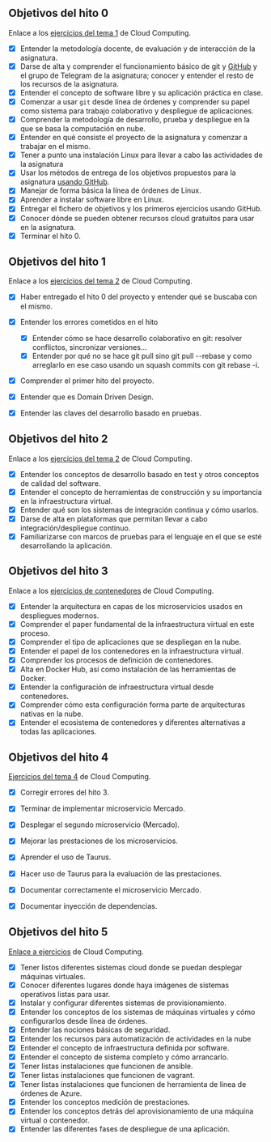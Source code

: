 ## Objetivos del hito 0

Enlace a los [ejercicios del tema 1](https://github.com/Solano96/CC-Exercises/blob/master/Arquitecturas_para_la_nube.md) de Cloud Computing.

- [x] Entender la metodología docente, de evaluación y de interacción de la asignatura.
- [x] Darse de alta y comprender el funcionamiento básico
   de git y [GitHub](https://github.com) y el grupo de Telegram de la
   asignatura; conocer y entender el resto de los recursos de la asignatura.
- [x] Entender el concepto de software libre y su aplicación práctica en clase.
- [x] Comenzar a usar `git` desde línea de órdenes y comprender su papel como sistema para trabajo colaborativo y despliegue de aplicaciones.
- [x] Comprender la metodología de desarrollo, prueba y despliegue en la que se basa la computación en nube.
- [x] Entender en qué consiste el proyecto de la asignatura y comenzar a trabajar en el mismo.
- [x] Tener a punto una instalación Linux para llevar a cabo las actividades de la asignatura
- [x] Usar los métodos de entrega de los objetivos propuestos para la asignatura [usando GitHub](../objetivos/README.md).
- [x] Manejar de forma básica la línea de órdenes de Linux.
- [x] Aprender a instalar software libre en Linux.
- [x] Entregar el fichero de objetivos y los primeros ejercicios usando
  GitHub.
- [x] Conocer dónde se pueden obtener recursos cloud gratuitos para usar
  en la asignatura.
- [x] Terminar el hito 0.

## Objetivos del hito 1

Enlace a los [ejercicios del tema 2](https://github.com/Solano96/CC-Exercises/blob/master/Desarrollo_basado_en_pruebas.md) de Cloud Computing.

- [x] Haber entregado el hito 0 del proyecto y entender qué se buscaba con el mismo.
- [x] Entender los errores cometidos en el hito

    - [x] Entender cómo se hace desarrollo colaborativo en git: resolver conflictos, sincronizar versiones...
    - [x] Entender por qué no se hace git pull sino git pull --rebase y como arreglarlo en ese caso usando un squash commits con git rebase -i.
- [x] Comprender el primer hito del proyecto.
- [x] Entender que es Domain Driven Design.
- [x] Entender las claves del desarrollo basado en pruebas.

## Objetivos del hito 2

Enlace a los [ejercicios del tema 2](https://github.com/Solano96/CC-Exercises/blob/master/Desarrollo_basado_en_pruebas.md) de Cloud Computing.

- [x] Entender los conceptos de desarrollo basado en test y otros conceptos de calidad del software.
- [x] Entender el concepto de herramientas de construcción y su importancia en la infraestructura virtual.   
- [x] Entender qué son los sistemas de integración continua y cómo usarlos.
- [x] Darse de alta en plataformas que permitan llevar a cabo integración/despliegue continuo.
- [x] Familiarizarse con marcos de pruebas para el lenguaje en el que se esté desarrollando la aplicación.

## Objetivos del hito 3

Enlace a los [ejercicios de contenedores](https://github.com/Solano96/CC-Exercises/blob/master/Contenedores.md) de Cloud Computing.

- [x] Entender la arquitectura en capas de los microservicios usados en despliegues modernos.
- [x] Comprender el paper fundamental de la infraestructura virtual en este proceso.
- [x] Comprender el tipo de aplicaciones que se despliegan en la nube.
- [x] Entender el papel de los contenedores en la infraestructura virtual.
- [x] Comprender los procesos de definición de contenedores.
- [x] Alta en Docker Hub, así como instalación de las herramientas de Docker.
- [x] Entender la configuración de infraestructura virtual desde contenedores.
- [x] Comprender cómo esta configuración forma parte de arquitecturas nativas en la nube.
- [x] Entender el ecosistema de contenedores y diferentes alternativas a todas las aplicaciones.

## Objetivos del hito 4

[Ejercicios del tema 4](https://github.com/Solano96/CC-Exercises/blob/master/Contenedores.md) de Cloud Computing.

- [x] Corregir errores del hito 3.
- [x] Terminar de implementar microservicio Mercado.
- [x] Desplegar el segundo microservicio (Mercado).
- [x] Mejorar las prestaciones de los microservicios.
- [x] Aprender el uso de Taurus.
- [x] Hacer uso de Taurus para la evaluación de las prestaciones.
- [x] Documentar correctamente el microservicio Mercado.
- [x] Documentar inyección de dependencias.


## Objetivos del hito 5

[Enlace a ejercicios](https://github.com/Solano96/CC-Exercises/blob/master/Orquestacion.md) de Cloud Computing.

- [x] Tener listos diferentes sistemas cloud donde se puedan desplegar máquinas virtuales.
- [x] Conocer diferentes lugares donde haya imágenes de sistemas operativos listas para usar.
- [x] Instalar y configurar diferentes sistemas de provisionamiento.
- [x] Entender los conceptos de los sistemas de máquinas virtuales y cómo configurarlos desde línea de órdenes.
- [x] Entender las nociones básicas de seguridad.
- [x] Entender los recursos para automatización de actividades en la nube
- [x] Entender el concepto de infraestructura definida por software.
- [x] Entender el concepto de sistema completo y cómo arrancarlo.
- [x] Tener listas instalaciones que funcionen de ansible.
- [x] Tener listas instalaciones que funcionen de vagrant.
- [x] Tener listas instalaciones que funcionen de herramienta de línea de órdenes de Azure.
- [x] Entender los conceptos medición de prestaciones.
- [x] Entender los conceptos detrás del aprovisionamiento de una máquina virtual o contenedor.
- [x] Entender las diferentes fases de despliegue de una aplicación.
